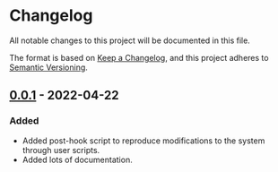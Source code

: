 # Changelog

All notable changes to this project will be documented in this file.

The format is based on [Keep a Changelog](https://keepachangelog.com/en/1.0.0/),
and this project adheres to [Semantic Versioning](https://semver.org/spec/v2.0.0.html).

## [0.0.1] - 2022-04-22

### Added

- Added post-hook script to reproduce modifications to the system through user scripts.
- Added lots of documentation.

[0.0.1]: https://github.com/icedream/steamos-permanent-mods/releases/tag/v0.0.1
